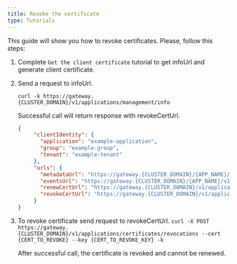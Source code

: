 ```yaml
---
title: Revoke the certificate
type: Tutorials
---
```


This guide will show you how to revoke certificates. Please, follow this steps:

1. Complete ``Get the client certificate`` tutorial to get infoUrl and generate client certificate.

2. Send a request to infoUrl.

    ```curl -k https://gateway.{CLUSTER_DOMAIN}/v1/applications/management/info```
    
    Successful call will return response with revokeCertUrl.
    
    ```json
    {
         "clientIdentity": {
           "application": "example-application",
           "group": "example-group",
           "tenant": "example-tenant"
         },
         "urls": {
           "metadataUrl": "https://gateway.{CLUSTER_DOMAIN}/{APP_NAME}/v1/metadata/services",
           "eventsUrl": "https://gateway.{CLUSTER_DOMAIN}/{APP_NAME}/v1/events",
           "renewCertUrl": "https://gateway.{CLUSTER_DOMAIN}/v1/applications/certificates/renewal",
           "revokeCertUrl": "https://gateway.{CLUSTER_DOMAIN}/v1/applications/certificates/revocations"
         }
    }
      ```
    
3. To revoke certificate send request to revokeCertUrl.
    ```curl -X POST https://gateway.{CLUSTER_DOMAIN}/v1/applications/certificates/revocations --cert {CERT_TO_REVOKE} --key {CERT_TO_REVOKE_KEY} -k```
    
    After successful call, the certificate is revoked and cannot be renewed.